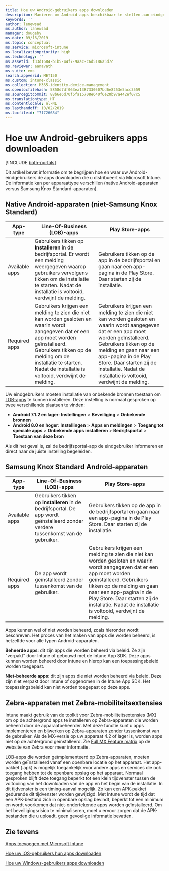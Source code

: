 ```yaml
---
title: Hoe uw Android-gebruikers apps downloaden
description: Manieren om Android-apps beschikbaar te stellen aan eindgebruikers
keywords: ''
author: lenewsad
ms.author: lanewsad
manager: dougeby
ms.date: 09/16/2019
ms.topic: conceptual
ms.service: microsoft-intune
ms.localizationpriority: high
ms.technology: ''
ms.assetid: f33d1684-b1b5-44f7-9aac-c6d5186a5d7c
ms.reviewer: aanavath
ms.suite: ems
search.appverid: MET150
ms.custom: intune-classic
ms.collection: M365-identity-device-management
ms.openlocfilehash: 5858d7df063ea1387330507bd6e8253e5acc3559
ms.sourcegitcommit: 88b6e6d70f5fa15708e640f6e20b97a442ef07c5
ms.translationtype: HT
ms.contentlocale: nl-NL
ms.lasthandoff: 10/02/2019
ms.locfileid: "71726684"
---
```

# <a name="how-your-android-users-get-their-apps"></a>Hoe uw Android-gebruikers apps downloaden

[!INCLUDE [both-portals](../../intune-classic/includes/note-for-both-portals.md)]

Dit artikel bevat informatie om te begrijpen hoe en waar uw Android-eindgebruikers de apps downloaden die u distribueert via Microsoft Intune. De informatie kan per apparaattype verschillen (native Android-apparaten versus Samsung Knox Standard-apparaten).

## <a name="native-non-samsung-knox-standard-android-devices"></a>Native Android-apparaten (niet-Samsung Knox Standard)

| App-type | Line-Of-Business (LOB)-apps | Play Store-apps  |
| ------------- |-------------| -----|
| Available apps      | Gebruikers tikken op **Installeren** in de bedrijfsportal. Er wordt een melding weergegeven waarop gebruikers vervolgens tikken om de installatie te starten. Nadat de installatie is voltooid, verdwijnt de melding. | Gebruikers tikken op de app in de bedrijfsportal en gaan naar een app-pagina in de Play Store. Daar starten zij de installatie.|
| Required apps      | Gebruikers krijgen een melding te zien die niet kan worden gesloten en waarin wordt aangegeven dat er een app moet worden geïnstalleerd. Gebruikers tikken op de melding om de installatie te starten. Nadat de installatie is voltooid, verdwijnt de melding.    | Gebruikers krijgen een melding te zien die niet kan worden gesloten en waarin wordt aangegeven dat er een app moet worden geïnstalleerd. Gebruikers tikken op de melding en gaan naar een app-pagina in de Play Store. Daar starten zij de installatie. Nadat de installatie is voltooid, verdwijnt de melding. |

Uw eindgebruikers moeten installatie van onbekende bronnen toestaan om [LOB-apps](../apps/lob-apps-android.md) te kunnen installeren. Deze instelling is normaal gesproken op twee verschillende plaatsen te vinden:

* **Android 7.1.2 en lager**: **Instellingen** > **Beveiliging** > **Onbekende bronnen**
* **Android 8.0 en hoger**: **Instellingen** > **Apps en meldingen** > **Toegang tot speciale apps** > **Onbekende apps installeren** > **Bedrijfsportal** > **Toestaan van deze bron**

Als dit het geval is, zal de bedrijfsportal-app de eindgebruiker informeren en direct naar de juiste instelling begeleiden. 

## <a name="samsung-knox-standard-android-devices"></a>Samsung Knox Standard Android-apparaten

| App-type | Line-Of-Business (LOB)-apps | Play Store-apps  |
| ------------- |-------------| -----|
| Available apps      | Gebruikers tikken op **Installeren** in de bedrijfsportal. De app wordt geïnstalleerd zonder verdere tussenkomst van de gebruiker. | Gebruikers tikken op de app in de bedrijfsportal en gaan naar een app-pagina in de Play Store. Daar starten zij de installatie.|
| Required apps      | De app wordt geïnstalleerd zonder tussenkomst van de gebruiker.    | Gebruikers krijgen een melding te zien die niet kan worden gesloten en waarin wordt aangegeven dat er een app moet worden geïnstalleerd. Gebruikers tikken op de melding en gaan naar een app-pagina in de Play Store. Daar starten zij de installatie. Nadat de installatie is voltooid, verdwijnt de melding. |

Apps kunnen wel of niet worden beheerd, zoals hieronder wordt beschreven. Het proces van het maken van apps die worden beheerd, is hetzelfde voor alle typen Android-apparaten.

**Beheerde apps**: dit zijn apps die worden beheerd via beleid. Ze zijn "verpakt" door Intune of gebouwd met de Intune App SDK. Deze apps kunnen worden beheerd door Intune en hierop kan een toepassingsbeleid worden toegepast.

**Niet-beheerde apps**: dit zijn apps die niet worden beheerd via beleid. Deze zijn niet verpakt door Intune of opgenomen in de Intune App SDK. Het toepassingsbeleid kan niet worden toegepast op deze apps.

## <a name="zebra-devices-with-zebra-mobility-extensions"></a>Zebra-apparaten met Zebra-mobiliteitsextensies

Intune maakt gebruik van de toolkit voor Zebra-mobiliteitsextensies (MX) om op de achtergrond apps te installeren op Zebra-apparaten die worden beheerd door de apparaatbeheerder. Met deze functie kunt u apps implementeren en bijwerken op Zebra-apparaten zonder tussenkomst van de gebruiker. Als de MX-versie op uw apparaat 4.2 of lager is, worden apps niet op de achtergrond geïnstalleerd. Zie [Full MX Feature matrix](http://techdocs.zebra.com/mx/compatibility/) op de website van Zebra voor meer informatie.

LOB-apps die worden geïmplementeerd op Zebra-apparaten, moeten worden geïnstalleerd vanaf een openbare locatie op het apparaat. Het app-pakket (.apk) is mogelijk toegankelijk voor andere apps en services die ook toegang hebben tot de openbare opslag op het apparaat. Normaal gesproken blijft deze toegang beperkt tot een klein tijdvenster tussen de voltooiing van het downloaden van de app en het begin van de installatie. In dit tijdvenster is een timing-aanval mogelijk. Zo kan een APK-pakket gedurende dit tijdvenster worden gewijzigd. Met Intune wordt de tijd dat een APK-bestand zich in openbare opslag bevindt, beperkt tot een minimum en wordt voorkomen dat niet-ondertekende apps worden geïnstalleerd. Om het beveiligingsrisico te minimaliseren, moet u ervoor zorgen dat de APK-bestanden die u uploadt, geen gevoelige informatie bevatten.

## <a name="see-also"></a>Zie tevens

[Apps toevoegen met Microsoft Intune](../apps/apps-add.md)

[Hoe uw iOS-gebruikers hun apps downloaden](end-user-apps-ios.md)

[Hoe uw Windows-gebruikers apps downloaden](end-user-apps-windows.md)
